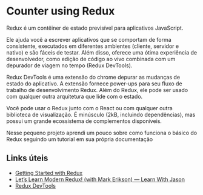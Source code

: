 # Counter using Redux

Redux é um contêiner de estado previsível para aplicativos JavaScript.

Ele ajuda você a escrever aplicativos que se comportam de forma consistente, executados em diferentes ambientes (cliente, servidor e nativo) e são fáceis de testar. Além disso, oferece uma ótima experiência de desenvolvedor, como edição de código ao vivo combinada com um depurador de viagem no tempo (Redux DevTools).

Redux DevTools é uma extensão do chrome depurar as mudanças de estado do aplicativo.
A extensão fornece power-ups para seu fluxo de trabalho de desenvolvimento Redux. Além do Redux, ele pode ser usado com qualquer outra arquitetura que lide com o estado.

Você pode usar o Redux junto com o React ou com qualquer outra biblioteca de visualização. É minúsculo (2kB, incluindo dependências), mas possui um grande ecossistema de complementos disponíveis.

Nesse pequeno projeto aprendi um pouco sobre como funciona o básico do Redux seguindo um tutorial em sua própria documentação

## Links úteis 

- [Getting Started with Redux](https://redux.js.org/introduction/getting-started)
- [Let’s Learn Modern Redux! (with Mark Erikson) — Learn With Jason](https://youtu.be/9zySeP5vH9c)
- [Redux DevTools](https://github.com/reduxjs/redux-devtools)